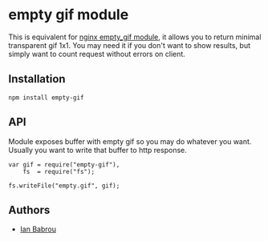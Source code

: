 # empty gif module

This is equivalent for [nginx empty_gif module](http://wiki.nginx.org/HttpEmptyGifModule),
it allows you to return minimal transparent gif 1x1. You may need it if you don't want to
show results, but simply want to count request without errors on client.

## Installation

```
npm install empty-gif
```

## API

Module exposes buffer with empty gif so you may do whatever you want.
Usually you want to write that buffer to http response.

```
var gif = require("empty-gif"),
    fs  = require("fs");

fs.writeFile("empty.gif", gif);
```

## Authors

* [Ian Babrou](https://github.com/bobrik)
